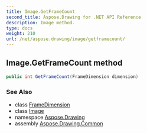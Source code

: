 ```yaml
---
title: Image.GetFrameCount
second_title: Aspose.Drawing for .NET API Reference
description: Image method. 
type: docs
weight: 210
url: /net/aspose.drawing/image/getframecount/
---
```

## Image.GetFrameCount method

```csharp
public int GetFrameCount(FrameDimension dimension)
```

### See Also

* class [FrameDimension](../../../aspose.drawing.imaging/framedimension/)
* class [Image](../)
* namespace [Aspose.Drawing](../../image/)
* assembly [Aspose.Drawing.Common](../../../)


